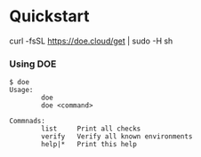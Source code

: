 # Quickstart

curl -fsSL https://doe.cloud/get | sudo -H sh

### Using DOE
    $ doe
    Usage:  
	        doe
            doe <command>

    Commnads:
	        list     Print all checks
	        verify	 Verify all known environments
	        help|*	 Print this help
